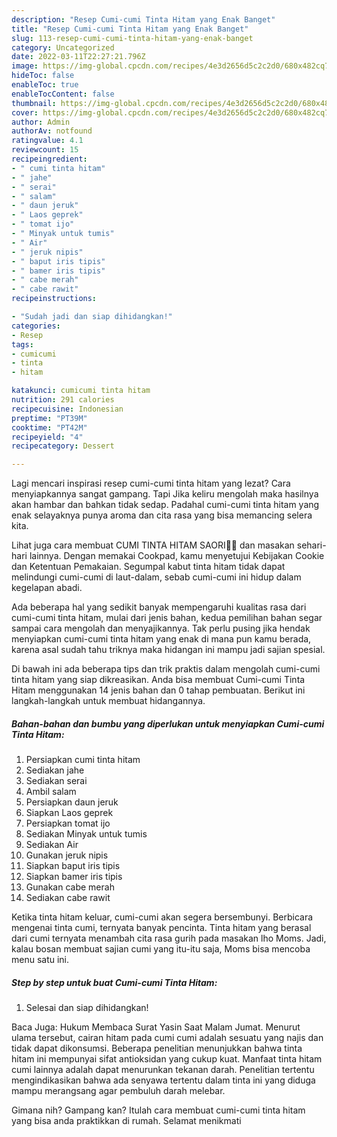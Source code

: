 ```yaml
---
description: "Resep Cumi-cumi Tinta Hitam yang Enak Banget"
title: "Resep Cumi-cumi Tinta Hitam yang Enak Banget"
slug: 113-resep-cumi-cumi-tinta-hitam-yang-enak-banget
category: Uncategorized
date: 2022-03-11T22:27:21.796Z
image: https://img-global.cpcdn.com/recipes/4e3d2656d5c2c2d0/680x482cq70/cumi-cumi-tinta-hitam-foto-resep-utama.jpg
hideToc: false
enableToc: true
enableTocContent: false
thumbnail: https://img-global.cpcdn.com/recipes/4e3d2656d5c2c2d0/680x482cq70/cumi-cumi-tinta-hitam-foto-resep-utama.jpg
cover: https://img-global.cpcdn.com/recipes/4e3d2656d5c2c2d0/680x482cq70/cumi-cumi-tinta-hitam-foto-resep-utama.jpg
author: Admin
authorAv: notfound
ratingvalue: 4.1
reviewcount: 15
recipeingredient:
- " cumi tinta hitam"
- " jahe"
- " serai"
- " salam"
- " daun jeruk"
- " Laos geprek"
- " tomat ijo"
- " Minyak untuk tumis"
- " Air"
- " jeruk nipis"
- " baput iris tipis"
- " bamer iris tipis"
- " cabe merah"
- " cabe rawit"
recipeinstructions:

- "Sudah jadi dan siap dihidangkan!"
categories:
- Resep
tags:
- cumicumi
- tinta
- hitam

katakunci: cumicumi tinta hitam 
nutrition: 291 calories
recipecuisine: Indonesian
preptime: "PT39M"
cooktime: "PT42M"
recipeyield: "4"
recipecategory: Dessert

---
```



Lagi mencari inspirasi resep cumi-cumi tinta hitam yang lezat? Cara menyiapkannya sangat gampang. Tapi Jika keliru mengolah maka hasilnya akan hambar dan bahkan tidak sedap. Padahal cumi-cumi tinta hitam yang enak selayaknya punya aroma dan cita rasa yang bisa memancing selera kita.


Lihat juga cara membuat CUMI TINTA HITAM SAORI🐙🐙 dan masakan sehari-hari lainnya. Dengan memakai Cookpad, kamu menyetujui Kebijakan Cookie dan Ketentuan Pemakaian. Segumpal kabut tinta hitam tidak dapat melindungi cumi-cumi di laut-dalam, sebab cumi-cumi ini hidup dalam kegelapan abadi.

Ada beberapa hal yang sedikit banyak mempengaruhi kualitas rasa dari cumi-cumi tinta hitam, mulai dari jenis bahan, kedua pemilihan bahan segar sampai cara mengolah dan menyajikannya. Tak perlu pusing jika hendak menyiapkan cumi-cumi tinta hitam yang enak di mana pun kamu berada, karena asal sudah tahu triknya maka hidangan ini mampu jadi sajian spesial.


Di bawah ini ada beberapa tips dan trik praktis dalam mengolah cumi-cumi tinta hitam yang siap dikreasikan. Anda bisa membuat Cumi-cumi Tinta Hitam menggunakan 14 jenis bahan dan 0 tahap pembuatan. Berikut ini langkah-langkah untuk membuat hidangannya.

<!--inarticleads1-->

##### Bahan-bahan dan bumbu yang diperlukan untuk menyiapkan Cumi-cumi Tinta Hitam:

1. Persiapkan  cumi tinta hitam
1. Sediakan  jahe
1. Sediakan  serai
1. Ambil  salam
1. Persiapkan  daun jeruk
1. Siapkan  Laos geprek
1. Persiapkan  tomat ijo
1. Sediakan  Minyak untuk tumis
1. Sediakan  Air
1. Gunakan  jeruk nipis
1. Siapkan  baput iris tipis
1. Siapkan  bamer iris tipis
1. Gunakan  cabe merah
1. Sediakan  cabe rawit


Ketika tinta hitam keluar, cumi-cumi akan segera bersembunyi. Berbicara mengenai tinta cumi, ternyata banyak pencinta. Tinta hitam yang berasal dari cumi ternyata menambah cita rasa gurih pada masakan lho Moms. Jadi, kalau bosan membuat sajian cumi yang itu-itu saja, Moms bisa mencoba menu satu ini. 

<!--inarticleads2-->

##### Step by step untuk buat Cumi-cumi Tinta Hitam:


1. Selesai dan siap dihidangkan!

Baca Juga: Hukum Membaca Surat Yasin Saat Malam Jumat. Menurut ulama tersebut, cairan hitam pada cumi cumi adalah sesuatu yang najis dan tidak dapat dikonsumsi. Beberapa penelitian menunjukkan bahwa tinta hitam ini mempunyai sifat antioksidan yang cukup kuat. Manfaat tinta hitam cumi lainnya adalah dapat menurunkan tekanan darah. Penelitian tertentu mengindikasikan bahwa ada senyawa tertentu dalam tinta ini yang diduga mampu merangsang agar pembuluh darah melebar. 

Gimana nih? Gampang kan? Itulah cara membuat cumi-cumi tinta hitam yang bisa anda praktikkan di rumah. Selamat menikmati
